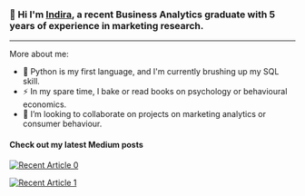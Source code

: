 ### :wave: Hi I'm [Indira](https://www.linkedin.com/in/adzhanindira), a recent Business Analytics graduate with 5 years of experience in marketing research.
-----
More about me:
 - 🔭 Python is my first language, and I'm currently brushing up my SQL skill.
 - ⚡ In my spare time, I bake or read books on psychology or behavioural economics.
 - 👯 I’m looking to collaborate on projects on marketing analytics or consumer behaviour.


#### Check out my latest Medium posts

<a target="_blank" href="https://github-readme-medium-recent-article.vercel.app/medium/@adzhaniindira/0"><img src="https://github-readme-medium-recent-article.vercel.app/medium/@adzhaniindira/0" alt="Recent Article 0"> 

<a target="_blank" href="https://github-readme-medium-recent-article.vercel.app/medium/@adzhaniindira/2"><img src="https://github-readme-medium-recent-article.vercel.app/medium/@adzhaniindira/1" alt="Recent Article 1"> 


<!--
**adzhaniindira/adzhaniindira** is a ✨ _special_ ✨ repository because its `README.md` (this file) appears on your GitHub profile.

Here are some ideas to get you started:

- 🔭 I’m currently working on ...
- 🌱 I’m currently learning ...
- 👯 I’m looking to collaborate on ...
- 🤔 I’m looking for help with ...
- 💬 Ask me about ...
- 📫 How to reach me: ...
- 😄 Pronouns: ...
- ⚡ Fun fact: ...
-->
